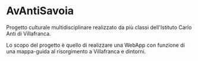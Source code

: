 # AvAntiSavoia

Progetto culturale multidisciplinare realizzato da più classi dell'Istituto Carlo Anti di Villafranca. 

Lo scopo del progetto è quello di realizzare una WebApp con funzione di una mappa-guida al risorgimento a Villafranca e dintorni. 
